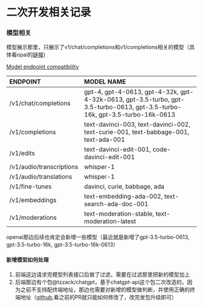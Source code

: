 # 二次开发相关记录

### 模型相关

模型展示那里，只展示了v1/chat/completions和v1/completions相关的模型（具体看opai的[链接](https://platform.openai.com/docs/models/how-we-use-your-data))

[Model endpoint compatibility](https://platform.openai.com/docs/models/model-endpoint-compatibility)

| ENDPOINT                 | MODEL NAME                                                   |
| :----------------------- | :----------------------------------------------------------- |
| /v1/chat/completions     | gpt-4, gpt-4-0613, gpt-4-32k, gpt-4-32k-0613, gpt-3.5-turbo, gpt-3.5-turbo-0613, gpt-3.5-turbo-16k, gpt-3.5-turbo-16k-0613 |
| /v1/completions          | text-davinci-003, text-davinci-002, text-curie-001, text-babbage-001, text-ada-001 |
| /v1/edits                | text-davinci-edit-001, code-davinci-edit-001                 |
| /v1/audio/transcriptions | whisper-1                                                    |
| /v1/audio/translations   | whisper-1                                                    |
| /v1/fine-tunes           | davinci, curie, babbage, ada                                 |
| /v1/embeddings           | text-embedding-ada-002, text-search-ada-doc-001              |
| /v1/moderations          | text-moderation-stable, text-moderation-latest               |

openai那边后续也肯定会新增一些模型（最近就是新增了gpt-3.5-turbo-0613, gpt-3.5-turbo-16k, gpt-3.5-turbo-16k-0613）

#### 新增模型如何处理

1. 前端这边请求完模型列表接口后做了过滤，需要在过滤那里把新的模型加上
2. 后端那边有个包@tzzack/chatgpt，基于chatgpt-api这个包二次改造的，因为之前不支持配终端地址，那边也需要对新增的模型做判断，并使用正确的终端地址（[github](https://github.com/TZZack/chatgpt-api),看之前的PR就只能如何修改了，改完发包升级即可）